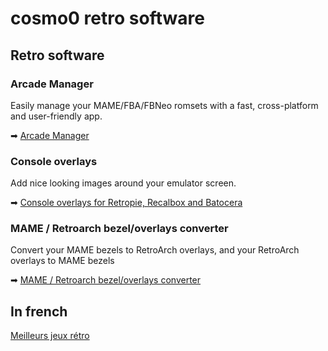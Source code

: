 # cosmo0 retro software

## Retro software

### Arcade Manager

Easily manage your MAME/FBA/FBNeo romsets with a fast, cross-platform and user-friendly app.

➡ [Arcade Manager](https://cosmo0.github.io/arcade-manager/)

### Console overlays

Add nice looking images around your emulator screen.

➡ [Console overlays for Retropie, Recalbox and Batocera](https://cosmo0.github.io/retropie-overlays)

### MAME / Retroarch bezel/overlays converter

Convert your MAME bezels to RetroArch overlays, and your RetroArch overlays to MAME bezels

➡ [MAME / Retroarch bezel/overlays converter](https://cosmo0.github.io/mame-retroarch-bezel-converter)

## In french

[Meilleurs jeux rétro](https://github.com/cosmo0/retrogaming-meilleurs-jeux)
